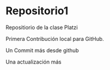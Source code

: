 # Repositorio1

Repositiorio de la clase Platzi

Primera Contribución local para GitHub.

Un Commit más desde github

Una actualización más
